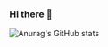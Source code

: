 ### Hi there 👋

![Anurag's GitHub stats](https://github-readme-stats.vercel.app/api?username=anuraghazra&show_icons=true&theme=gruvbox)
